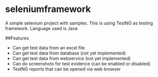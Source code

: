 # seleniumframework

A simple selenium project with samples. This is using TestNG as testing framework.
Language used is Java


##Features

* Can get test data from an excel file
* Can get test data from database (not yet implemented)
* Can get test data from webservice (not yet implemented)
* Can do screenshots for test evidence (can be enabled or disabled)
* TestNG reports that can be opened via web browser

